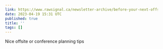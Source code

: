 ```yaml
---
link: https://www.rawsignal.ca/newsletter-archive/before-your-next-offsite
date: 2023-04-19 15:31 UTC
published: true
title: ''
tags: []
---
```


Nice offsite or conference planning tips
